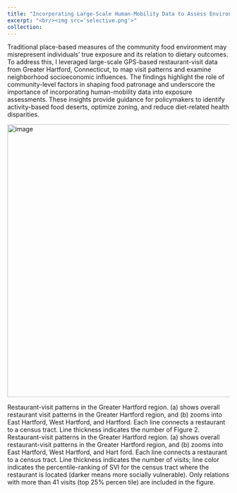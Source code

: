 ```yaml
---
title: "Incorporating Large-Scale Human-Mobility Data to Assess Environmental Exposure"
excerpt: "<br/><img src='selective.png'>"
collection:
---
```


Traditional place-based measures of the community food environment may misrepresent individuals’ true exposure and its relation to dietary outcomes. To address this, I leveraged large-scale GPS-based restaurant-visit data from Greater Hartford, Connecticut, to map visit patterns and examine neighborhood socioeconomic influences. The findings highlight the role of community-level factors in shaping food patronage and underscore the importance of incorporating human-mobility data into exposure assessments. These insights provide guidance for policymakers to identify activity-based food deserts, optimize zoning, and reduce diet-related health disparities.

<img width="603" height="618" alt="image" src="https://github.com/user-attachments/assets/f645f78c-b37e-43cb-b508-f66aef7e352b" />

Restaurant-visit patterns in the Greater Hartford region. (a) shows overall restaurant
visit patterns in the Greater Hartford region, and (b) zooms into East Hartford, West Hartford, and
 Hartford. Each line connects a restaurant to a census tract. Line thickness indicates the number of
 Figure 2. Restaurant-visit patterns in the Greater Hartford region. (a) shows overall restaurant-visit 
patterns in the Greater Hartford region, and (b) zooms into East Hartford, West Hartford, and Hart
ford. Each line connects a restaurant to a census tract. Line thickness indicates the number of visits; 
line color indicates the percentile-ranking of SVI for the census tract where the restaurant is located 
(darker means more socially vulnerable). Only relations with more than 41 visits (top 25% percen
tile) are included in the figure. 
